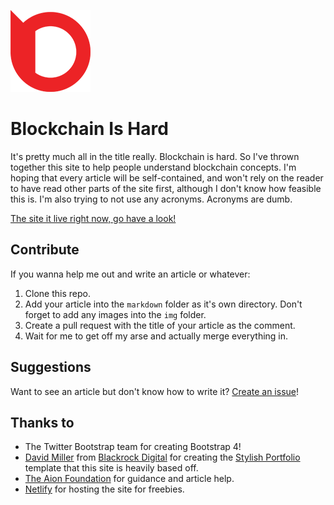 ![The Blockchain is Hard logo](img/blockchain-is-hard-icon-128.png)

# Blockchain Is Hard

It's pretty much all in the title really. Blockchain is hard. So I've thrown together this site to help people understand blockchain concepts. I'm hoping that every article will be self-contained, and won't rely on the reader to have read other parts of the site first, although I don't know how feasible this is. I'm also trying to not use any acronyms. Acronyms are dumb.

[The site it live right now, go have a look!](https://blockchainishard.com)

## Contribute

If you wanna help me out and write an article or whatever:

1. Clone this repo.
2. Add your article into the `markdown` folder as it's own directory. Don't forget to add any images into the `img` folder.
3. Create a pull request with the title of your article as the comment.
4. Wait for me to get off my arse and actually merge everything in.

## Suggestions

Want to see an article but don't know how to write it? [Create an issue](https://github.com/mohnjatthews/blockchain-is-hard/issues)!

## Thanks to

- The Twitter Bootstrap team for creating Bootstrap 4!
- [David Miller](http://davidmiller.io/) from [Blackrock Digital](http://blackrockdigital.io/) for creating the [Stylish Portfolio](https://startbootstrap.com/template-overviews/stylish-portfolio) template that this site is heavily based off.
- [The Aion Foundation](https://aion.network/) for guidance and article help.
- [Netlify](https://www.netlify.com/) for hosting the site for freebies.
